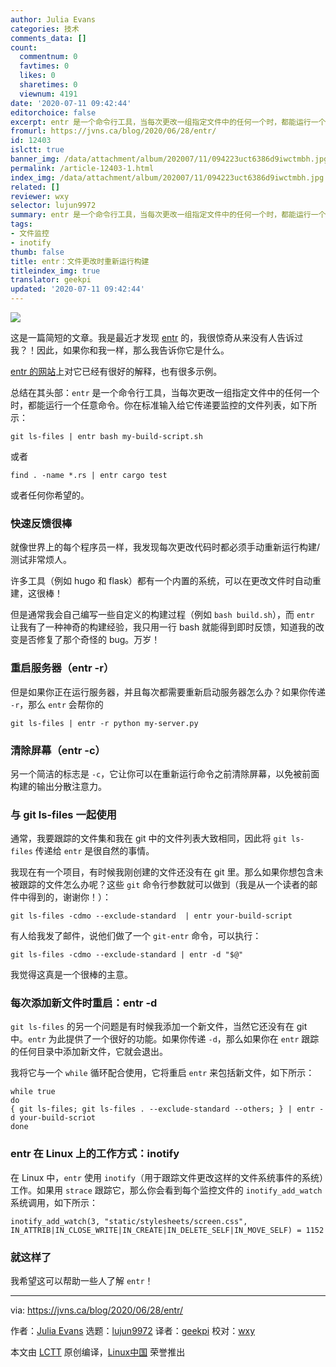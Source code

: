 ```yaml
---
author: Julia Evans
categories: 技术
comments_data: []
count:
  commentnum: 0
  favtimes: 0
  likes: 0
  sharetimes: 0
  viewnum: 4191
date: '2020-07-11 09:42:44'
editorchoice: false
excerpt: entr 是一个命令行工具，当每次更改一组指定文件中的任何一个时，都能运行一个任意命令。
fromurl: https://jvns.ca/blog/2020/06/28/entr/
id: 12403
islctt: true
banner_img: /data/attachment/album/202007/11/094223uct6386d9iwctmbh.jpg
permalink: /article-12403-1.html
index_img: /data/attachment/album/202007/11/094223uct6386d9iwctmbh.jpg.thumb.jpg
related: []
reviewer: wxy
selector: lujun9972
summary: entr 是一个命令行工具，当每次更改一组指定文件中的任何一个时，都能运行一个任意命令。
tags:
- 文件监控
- inotify
thumb: false
title: entr：文件更改时重新运行构建
titleindex_img: true
translator: geekpi
updated: '2020-07-11 09:42:44'
---
```


![](/data/attachment/album/202007/11/094223uct6386d9iwctmbh.jpg)


这是一篇简短的文章。我是最近才发现 [entr](http://eradman.com/entrproject/) 的，我很惊奇从来没有人告诉过我？！因此，如果你和我一样，那么我告诉你它是什么。


[entr 的网站](http://eradman.com/entrproject/)上对它已经有很好的解释，也有很多示例。


总结在其头部：`entr` 是一个命令行工具，当每次更改一组指定文件中的任何一个时，都能运行一个任意命令。你在标准输入给它传递要监控的文件列表，如下所示：



```
git ls-files | entr bash my-build-script.sh

```

或者



```
find . -name *.rs | entr cargo test

```

或者任何你希望的。


### 快速反馈很棒


就像世界上的每个程序员一样，我发现每次更改代码时都必须手动重新运行构建/测试非常烦人。


许多工具（例如 hugo 和 flask）都有一个内置的系统，可以在更改文件时自动重建，这很棒！


但是通常我会自己编写一些自定义的构建过程（例如 `bash build.sh`），而 `entr` 让我有了一种神奇的构建经验，我只用一行 bash 就能得到即时反馈，知道我的改变是否修复了那个奇怪的 bug。万岁！


### 重启服务器（entr -r）


但是如果你正在运行服务器，并且每次都需要重新启动服务器怎么办？如果你传递 `-r`，那么 `entr` 会帮你的



```
git ls-files | entr -r python my-server.py

```

### 清除屏幕（entr -c）


另一个简洁的标志是 `-c`，它让你可以在重新运行命令之前清除屏幕，以免被前面构建的输出分散注意力。


### 与 git ls-files 一起使用


通常，我要跟踪的文件集和我在 git 中的文件列表大致相同，因此将 `git ls-files` 传递给 `entr` 是很自然的事情。


我现在有一个项目，有时候我刚创建的文件还没有在 git 里。那么如果你想包含未被跟踪的文件怎么办呢？这些 `git` 命令行参数就可以做到（我是从一个读者的邮件中得到的，谢谢你！）：



```
git ls-files -cdmo --exclude-standard  | entr your-build-script

```

有人给我发了邮件，说他们做了一个 `git-entr` 命令，可以执行：



```
git ls-files -cdmo --exclude-standard | entr -d "$@"

```

我觉得这真是一个很棒的主意。


### 每次添加新文件时重启：entr -d


`git ls-files` 的另一个问题是有时候我添加一个新文件，当然它还没有在 git 中。`entr` 为此提供了一个很好的功能。如果你传递 `-d`，那么如果你在 `entr` 跟踪的任何目录中添加新文件，它就会退出。


我将它与一个 `while` 循环配合使用，它将重启 `entr` 来包括新文件，如下所示：



```
while true
do
{ git ls-files; git ls-files . --exclude-standard --others; } | entr -d your-build-scriot
done

```

### entr 在 Linux 上的工作方式：inotify


在 Linux 中，`entr` 使用 `inotify`（用于跟踪文件更改这样的文件系统事件的系统）工作。如果用 `strace` 跟踪它，那么你会看到每个监控文件的 `inotify_add_watch` 系统调用，如下所示：



```
inotify_add_watch(3, "static/stylesheets/screen.css", IN_ATTRIB|IN_CLOSE_WRITE|IN_CREATE|IN_DELETE_SELF|IN_MOVE_SELF) = 1152

```

### 就这样了


我希望这可以帮助一些人了解 `entr`！




---


via: <https://jvns.ca/blog/2020/06/28/entr/>


作者：[Julia Evans](https://jvns.ca/) 选题：[lujun9972](https://github.com/lujun9972) 译者：[geekpi](https://github.com/geekpi) 校对：[wxy](https://github.com/wxy)


本文由 [LCTT](https://github.com/LCTT/TranslateProject) 原创编译，[Linux中国](https://linux.cn/) 荣誉推出